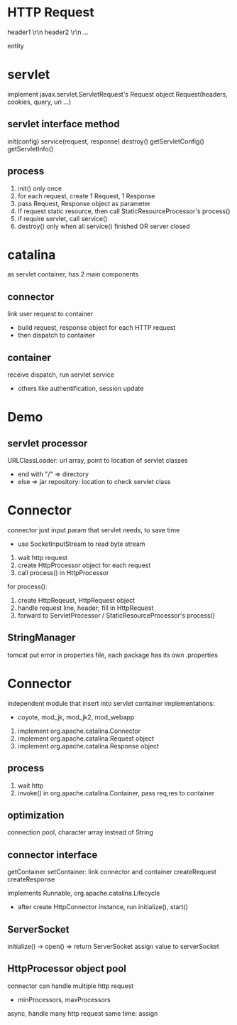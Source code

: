 # HTTP Request
header1 \r\n
header2 \r\n
...

entity


# servlet
implement javax.servlet.ServletRequest's Request object
Request(headers, cookies, query, uri ...)


## servlet interface method
init(config)
service(request, response)
destroy()
getServletConfig()
getServletInfo()

## process
1. init() only once
2. for each request, create 1 Request, 1 Response
3. pass Request, Response object as parameter
4. If request static resource, then call StaticResourceProcessor's process()
5. if require servlet, call service()
6. destroy() only when all service() finished OR server closed


# catalina
as servlet container, has 2 main components
## connector
link user request to container
- build request, response object for each HTTP request
- then dispatch to container
## container
receive dispatch, run servlet service
- others like authentification, session update


# Demo
## servlet processor
URLClassLoader: url array, point to location of servlet classes
- end with "/" => directory
- else => jar
repository: location to check servlet class


# Connector
connector just input param that servlet needs, to save time
- use SocketInputStream to read byte stream

1. wait http request
2. create HttpProcessor object for each request
3. call process() in HttpProcessor

for process():
1. create HttpReqeust, HttpRequest object
2. handle request line, header; fill in HttpRequest
3. forward to ServletProcessor / StaticResourceProcessor's process()


## StringManager
tomcat put error in properties file, each package has its own .properties


# Connector
independent module that insert into servlet container
implementations:
- coyote, mod_jk, mod_jk2, mod_webapp

1. implement org.apache.catalina.Connector
2. implement org.apache.catalina.Request object
3. implement org.apache.catalina.Response object

## process
1. wait http
2. invoke() in org.apache.catalina.Container, pass req,res to container

## optimization
connection pool, character array instead of String

## connector interface
getContainer
setContainer: link connector and container
createRequest
createResponse

implements Runnable, org.apache.catalina.Lifecycle
- after create HttpConnector instance, run initialize(), start()

## ServerSocket
initialize() -> open() => return ServerSocket
assign value to serverSocket

## HttpProcessor object pool
connector can handle multiple http request
- minProcessors, maxProcessors

async, handle many http request same time: assign





















